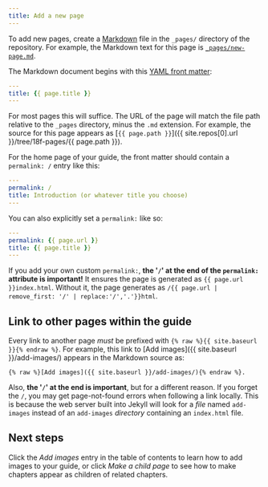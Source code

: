 ```yaml
---
title: Add a new page
---
```

To add new pages, create a 
[Markdown](http://daringfireball.net/projects/markdown/syntax) file in the
`_pages/` directory of the repository. For example, the Markdown text for
this page is
[`_pages/new-page.md`](https://github.com/18F/guides-template/blob/18f-pages/_pages/add-a-new-page.md).

The Markdown document begins with this [YAML front
matter](http://jekyllrb.com/docs/frontmatter/):

```yaml
---
title: {{ page.title }}
---
```

For most pages this will suffice. The URL of the page will match the file path
relative to the `_pages` directory, minus the `.md` extension. For example,
the source for this page appears as
[`{{ page.path }}`]({{ site.repos[0].url }}/tree/18f-pages/{{ page.path }}).

For the home page of your guide, the front matter should contain a
`permalink: /` entry like this:

```yaml
---
permalink: /
title: Introduction (or whatever title you choose)
---
```

You can also explicitly set a `permalink:` like so:

```yaml
---
permalink: {{ page.url }}
title: {{ page.title }}
---
```

If you add your own custom `permalink:`, **the '`/`' at the end of the
`permalink:` attribute is important!** It ensures the page is generated as
`{{ page.url }}index.html`. Without it, the page generates as
`/{{ page.url | remove_first: '/' | replace:'/','.'}}html`.

## Link to other pages within the guide

Every link to another page _must_ be prefixed with
`{% raw %}{{ site.baseurl }}{% endraw %}`. For example,
this link to [Add images]({{ site.baseurl }}/add-images/)
appears in the Markdown source as:

```
{% raw %}[Add images]({{ site.baseurl }}/add-images/){% endraw %}.
```

Also, **the '`/`' at the end is important**, but for a different reason. If
you forget the `/`, you may get page-not-found errors when following a link
locally. This is because the web server built into Jekyll will look for a
_file_ named `add-images` instead of an `add-images` _directory_ containing an
`index.html` file.

## Next steps

Click the _Add images_ entry in the table of contents to learn how
to add images to your guide, or click _Make a child page_ to see how to
make chapters appear as children of related chapters.
